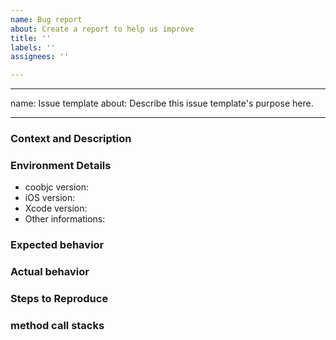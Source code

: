 ```yaml
---
name: Bug report
about: Create a report to help us improve
title: ''
labels: ''
assignees: ''

---
```


---
name: Issue template
about: Describe this issue template's purpose here.

---

<!--
Thanks for using coobjc!
-->

### Context and Description

<!-- A description of the issue. -->

### Environment Details

* coobjc version:
* iOS version:
* Xcode version:
* Other informations:

### Expected behavior

<!-- What do you think should happen? -->

### Actual behavior

<!-- What actually happens? -->

### Steps to Reproduce

### method call stacks

<!-- when bugs happens-->
